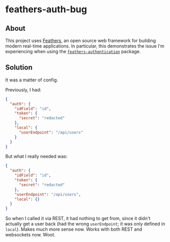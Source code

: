 # feathers-auth-bug

## About

This project uses [Feathers](http://feathersjs.com), an open source web framework for building modern real-time applications. In particular, this demonstrates the issue I'm experiencing when using the [`feathers-authentication`](https://github.com/feathersjs/feathers-authentication) package.


## Solution

It was a matter of config.

Previously, I had:
```json
{
  "auth": {
    "idField": "id",
    "token": {
      "secret": "redacted"
    },
    "local": {
      "userEndpoint": "/api/users"
    }
  }
}
```
But what I really needed was:
```json
{
  "auth": {
    "idField": "id",
    "token": {
      "secret": "redacted"
    },
    "userEndpoint": "/api/users",
    "local": {}
  }
}
```
So when I called it via REST, it had nothing to get from, since it didn't actually get a user back (had the wrong `userEndpoint`; it was only defined in `local`). Makes much more sense now. Works with both REST and websockets now. Woot.

